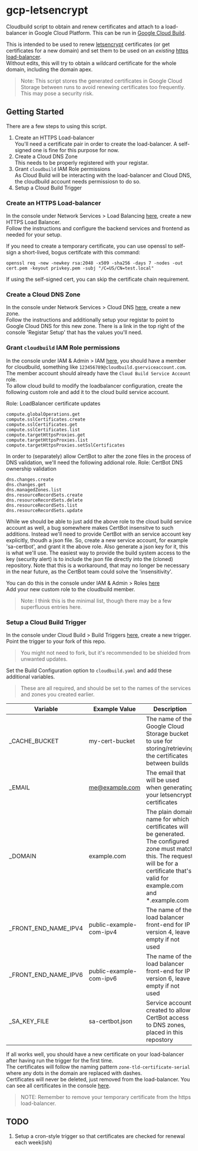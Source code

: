 # gcp-letsencrypt
Cloudbuild script to obtain and renew certificates and attach to a load-balancer in Google Cloud Platform.
This can be run in [Google Cloud Build](https://cloud.google.com/cloud-build/).

This is intended to be used to renew [letsencrypt](https://letsencrypt.org) certificates (or get certificates for a new domain) and set them to be used on an *existing* [https load-balancer](https://cloud.google.com/load-balancing/docs/https/).  
Without edits, this will try to obtain a wildcard certificate for the whole domain, including the domain apex.

> Note: This script stores the generated certificates in Google Cloud Storage between runs to avoid renewing certificates too frequently.  This may pose a security risk.

## Getting Started
There are a few steps to using this script.

1. Create an HTTPS Load-balancer  
You'll need a certificate pair in order to create the load-balancer. A self-signed one is fine for this purpose for now.
1. Create a Cloud DNS Zone  
This needs to be properly registered with your registar.
1. Grant `cloudbuild` IAM Role permissions  
As Cloud Build will be interacting with the load-balancer and Cloud DNS, the cloudbuild account needs permissiosn to do so.  
1. Setup a Cloud Build Trigger

### Create an HTTPS Load-balancer
In the console under Network Services > Load Balancing [here](https://console.cloud.google.com/net-services/loadbalancing/loadBalancers/list), create a new HTTPS Load Balancer.  
Follow the instructions and configure the backend services and frontend as needed for your setup.

If you need to create a temporary certificate, you can use openssl to self-sign a short-lived, bogus certifcate with this command:  
```
openssl req -new -newkey rsa:2048 -x509 -sha256 -days 7 -nodes -out cert.pem -keyout privkey.pem -subj "/C=US/CN=test.local"
```
If using the self-signed cert, you can skip the certificate chain requirement.

### Create a Cloud DNS Zone
In the console under Network Services > Cloud DNS [here](https://console.cloud.google.com/net-services/dns), create a new zone.  
Follow the instructions and additionally setup your registar to point to Google Cloud DNS for this new zone.  There is a link in the top right of the console 'Registar Setup' that has the values you'll need.

### Grant `cloudbuild` IAM Role permissions
In the console under IAM & Admin > IAM [here](https://console.cloud.google.com/iam-admin/iam), you should have a member for cloudbuild, something like `123456789@cloudbuild.gserviceaccount.com`.  
The member account should already have the `Cloud Build Service Account` role.  
To allow cloud build to modify the loadbalancer configuration, create the following custom role and add it to the cloud build service account.

Role: LoadBalancer certificate updates
```
compute.globalOperations.get
compute.sslCertificates.create
compute.sslCertificates.get
compute.sslCertificates.list
compute.targetHttpsProxies.get
compute.targetHttpsProxies.list
compute.targetHttpsProxies.setSslCertificates
```

In order to (separately) allow CertBot to alter the zone files in the process of DNS validation, we'll need the following addional role.
Role: CertBot DNS ownership validation
```
dns.changes.create
dns.changes.get
dns.managedZones.list
dns.resourceRecordSets.create
dns.resourceRecordSets.delete
dns.resourceRecordSets.list
dns.resourceRecordSets.update
```
While we should be able to just add the above role to the cloud build service account as well, a bug somewhere makes CertBot insensitve to such additions.
Instead we'll need to provide CertBot with an service account key explicitly, thoudh a json file.
So, create a new service account, for example 'sa-certbot', and grant it the above role. Also generate a json key for it, this is what we'll use. 
The easiest way to provide the build system access to the key (security alert) is to include the json file directly into the (cloned) repository.
Note that this is a workaround, that may no longer be necessary in the near future, as the CertBot team could solve the 'insensitivity'.

You can do this in the console under IAM & Admin > Roles [here](https://console.cloud.google.com/iam-admin/roles)  
Add your new custom role to the cloudbuild member.

> Note: I think this is the minimal list, though there may be a few superfluous entries here.

### Setup a Cloud Build Trigger
In the console under Cloud Build > Build Triggers [here](https://console.cloud.google.com/cloud-build/triggers), create a new trigger.  
Point the trigger to your fork of this repo.  
> You might not need to fork, but it's recommended to be shielded from unwanted updates.  

Set the Build Configuration option to `cloudbuild.yaml` and add these additional variables.

> These are all required, and should be set to the names of the services and zones you created earlier.

| Variable | Example Value | Description |
| --- | --- | --- |
| _CACHE_BUCKET | my-cert-bucket | The name of the Google Cloud Storage bucket to use for storing/retrieving the certificates between builds |
| _EMAIL | me@example.com | The email that will be used when generating your letsencrypt certificates |
| _DOMAIN | example.com | The plain domain name for which certificates will be generated.  The configured zone must match this.  The request will be for a certificate that's valid for example.com and *.example.com |
| _FRONT_END_NAME_IPV4 | public-example-com-ipv4 | The name of the load balancer front-end for IP version 4, leave empty if not used |
| _FRONT_END_NAME_IPV6 | public-example-com-ipv6 | The name of the load balancer front-end for IP version 6, leave empty if not used |
| _SA_KEY_FILE | sa-certbot.json | Service account created to allow CertBot access to DNS zones, placed in this repostory |

If all works well, you should have a new certificate on your load-balancer after having run the trigger for the first time.  
The certificates will follow the naming pattern `zone-tld-certificate-serial` where any dots in the domain are replaced with dashes.  
Certificates will never be deleted, just removed from the load-balancer.  You can see all certificates in the console [here](https://console.cloud.google.com/net-services/loadbalancing/advanced/sslCertificates/list).

> NOTE: Remember to remove your temporary certificate from the https load-balancer.

## TODO
1. Setup a cron-style trigger so that certificates are checked for renewal each week(ish)